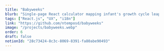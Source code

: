```yaml
---
title: "Babyweeks"
blurb: "Single-page React calculator mapping infant's growth cycle leaps to calendar dates."
tags: ["React.js", "UX", "i18n"]
link: "https://github.com/ntemposd/babyweeks"
image: "/projects/babyweeks.webp"
order: 6
draft: false
notionId: "28c73424-8c3c-8069-8391-fa80abe90493"
---
```



